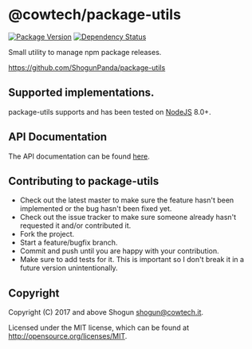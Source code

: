# @cowtech/package-utils

[![Package Version](https://badge.fury.io/js/%40cowtech%2Fpackage-utils.svg)](https://badge.fury.io/js/%40cowtech%2Fpackage-utils)
[![Dependency Status](https://gemnasium.com/badges/github.com/cowtech/package-utils.svg)](https://gemnasium.com/github.com/cowtech/package-utils)

Small utility to manage npm package releases.

https://github.com/ShogunPanda/package-utils

## Supported implementations.

package-utils supports and has been tested on [NodeJS](http://nodejs.org) 8.0+.

## API Documentation

The API documentation can be found [here](https://shogunpanda.github.io/package-utils).

## Contributing to package-utils

* Check out the latest master to make sure the feature hasn't been implemented or the bug hasn't been fixed yet.
* Check out the issue tracker to make sure someone already hasn't requested it and/or contributed it.
* Fork the project.
* Start a feature/bugfix branch.
* Commit and push until you are happy with your contribution.
* Make sure to add tests for it. This is important so I don't break it in a future version unintentionally.

## Copyright

Copyright (C) 2017 and above Shogun <shogun@cowtech.it>.

Licensed under the MIT license, which can be found at http://opensource.org/licenses/MIT.
